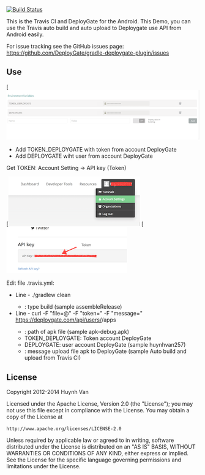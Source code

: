 [![Build Status](https://travis-ci.org/huynhvan257/android-travis-ci-demo.png?branch=master)](https://travis-ci.org/huynhvan257/android-travis-ci-demo)

This is the Travis CI and DeployGate for the Android.
This Demo, you can use the Travis auto build and auto upload to Deploygate use API from Android easily.

For issue tracking see the GitHub issues page: https://github.com/DeployGate/gradle-deploygate-plugin/issues

## Use

[![Add Env Variable](https://raw.githubusercontent.com/huynhvan257/android-travis-ci-demo/master/image/add_env_variable.png)
- Add TOKEN_DEPLOYGATE with token from account DeployGate
- Add DEPLOYGATE wiht user from account DeployGate
 
Get TOKEN: Account Setting -> API key (Token)

[![Get APP Token](https://raw.githubusercontent.com/huynhvan257/android-travis-ci-demo/master/image/get-app-token.png)
[![Get token](https://raw.githubusercontent.com/huynhvan257/android-travis-ci-demo/master/image/api-token.png)


Edit file .travis.yml:
+ Line - ./gradlew clean <type-build>
    - <type-build> : type build (sample assembleRelease)
+ Line - curl -F "file=@<path-apk>" -F "token=<Token>" -F "message=<message>" https://deploygate.com/api/users/<account-name>/apps
    - <path-apk>: path of apk file (sample apk-debug.apk)
    - TOKEN_DEPLOYGATE: Token account DeployGate
    - DEPLOYGATE: user account DeployGate (sample huynhvan257)
    - <message>: message upload file apk to DeployGate (sample Auto build and upload from Travis CI)


## License
Copyright 2012-2014 Huynh Van

Licensed under the Apache License, Version 2.0 (the "License"); you may not use this file except in compliance with the License. You may obtain a copy of the License at

```
http://www.apache.org/licenses/LICENSE-2.0
```
Unless required by applicable law or agreed to in writing, software distributed under the License is distributed on an "AS IS" BASIS, WITHOUT WARRANTIES OR CONDITIONS OF ANY KIND, either express or implied. See the License for the specific language governing permissions and limitations under the License.
